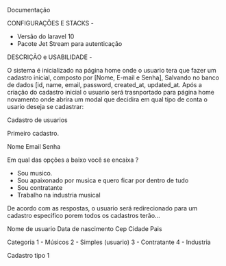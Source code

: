 Documentação 

CONFIGURAÇÕES E STACKS  -
- Versão do laravel 10
- Pacote Jet Stream para autenticação

DESCRIÇÃO e USABILIDADE -

O sistema é inicializado na página home onde o usuario tera que fazer um cadastro inicial,
composto por [Nome, E-mail e Senha], Salvando no banco de dados [id, name, email, password, created_at, updated_at.
Após a criação do cadastro inicial o usuario será trasnportado para página home novamento onde abrira um modal que decidira em qual tipo de conta o usario deseja se cadastrar:

Cadastro de usuarios 

Primeiro cadastro.

Nome 
Email 
Senha 

Em qual das opções a baixo você se encaixa ?

- Sou musico.
- Sou apaixonado por musica e quero ficar por dentro de tudo 
- Sou contratante
- Trabalho na industria musical

De acordo com as respostas, o usuario será redirecionado para um cadastro especifico 
porem todos os cadastros terão...

Nome de usuario 
Data de nascimento 
Cep 
Cidade
Pais 

Categoria 
1 - Músicos
2 - Simples (usuario)
3 - Contratante 
4 - Industria

Cadastro tipo 1


